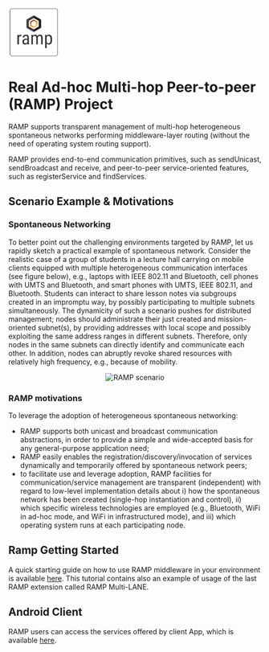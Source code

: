 ![Alt text](./images/ramp_logo.png?raw=true "RAMP Logo") 
# Real Ad-hoc Multi-hop Peer-to-peer (RAMP) Project 

RAMP supports transparent management of multi-hop heterogeneous spontaneous networks performing middleware-layer routing (without the need of operating system routing support).

RAMP provides end-to-end communication primitives, such as sendUnicast, sendBroadcast and receive, and peer-to-peer service-oriented features, such as registerService and findServices.

## Scenario Example & Motivations

### Spontaneous Networking
To better point out the challenging environments targeted by RAMP, let us rapidly sketch a practical example of spontaneous network. Consider the realistic case of a group of students in a lecture hall carrying on mobile clients equipped with multiple heterogeneous communication interfaces (see figure below), e.g., laptops with IEEE 802.11 and Bluetooth, cell phones with UMTS and Bluetooth, and smart phones with UMTS, IEEE 802.11, and Bluetooth. Students can interact to share lesson notes via subgroups created in an impromptu way, by possibly participating to multiple subnets simultaneously.
The dynamicity of such a scenario pushes for distributed management; nodes should administrate their just created and mission-oriented subnet(s), by providing addresses with local scope and possibly exploiting the same address ranges in different subnets. Therefore, only nodes in the same subnets can directly identify and communicate each other. In addition, nodes can abruptly revoke shared resources with relatively high frequency, e.g., because of mobility.

<p align="center">
  <img src="http://lia.deis.unibo.it/Research/RAMP/images/ramp_scenario.jpg" alt="RAMP scenario"/>
</p>

### RAMP motivations
To leverage the adoption of heterogeneous spontaneous networking:
* RAMP supports both unicast and broadcast communication abstractions, in order to provide a simple and wide-accepted basis for any general-purpose application need;
* RAMP easily enables the registration/discovery/invocation of services dynamically and temporarily offered by spontaneous network peers;
* to facilitate use and leverage adoption, RAMP facilities for communication/service management are transparent (independent) with regard to low-level implementation details about i) how the spontaneous network has been created (single-hop instantiation and control), ii) which specific wireless technologies are employed (e.g., Bluetooth, WiFi in ad-hoc mode, and WiFi in infrastructured mode), and iii) which operating system runs at each participating node.

## Ramp Getting Started
A quick starting guide on how to use RAMP middleware in your environment is available [here](https://github.com/DSG-UniFE/ramp/tree/master/deployment).
This tutorial contains also an example of usage of the last RAMP extension called RAMP Multi-LANE.

## Android Client
RAMP users can access the services offered by client App, which is available [here](https://github.com/DSG-UniFE/ramp-android).